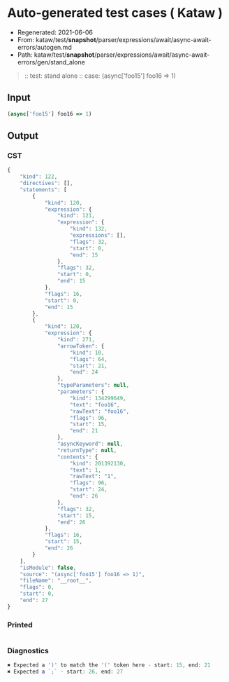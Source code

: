 # Auto-generated test cases ( Kataw )
- Regenerated: 2021-06-06
- From: kataw/test/__snapshot__/parser/expressions/await/async-await-errors/autogen.md
- Path: kataw/test/__snapshot__/parser/expressions/await/async-await-errors/gen/stand_alone
> :: test: stand alone
> :: case: (async['foo15'] foo16 => 1)
## Input

`````js
(async['foo15'] foo16 => 1)
`````
## Output

### CST

```javascript
{
    "kind": 122,
    "directives": [],
    "statements": [
        {
            "kind": 120,
            "expression": {
                "kind": 121,
                "expression": {
                    "kind": 132,
                    "expressions": [],
                    "flags": 32,
                    "start": 0,
                    "end": 15
                },
                "flags": 32,
                "start": 0,
                "end": 15
            },
            "flags": 16,
            "start": 0,
            "end": 15
        },
        {
            "kind": 120,
            "expression": {
                "kind": 271,
                "arrowToken": {
                    "kind": 10,
                    "flags": 64,
                    "start": 21,
                    "end": 24
                },
                "typeParameters": null,
                "parameters": {
                    "kind": 134299649,
                    "text": "foo16",
                    "rawText": "foo16",
                    "flags": 96,
                    "start": 15,
                    "end": 21
                },
                "asyncKeyword": null,
                "returnType": null,
                "contents": {
                    "kind": 201392130,
                    "text": 1,
                    "rawText": "1",
                    "flags": 96,
                    "start": 24,
                    "end": 26
                },
                "flags": 32,
                "start": 15,
                "end": 26
            },
            "flags": 16,
            "start": 15,
            "end": 26
        }
    ],
    "isModule": false,
    "source": "(async['foo15'] foo16 => 1)",
    "fileName": "__root__",
    "flags": 0,
    "start": 0,
    "end": 27
}
```

### Printed

```javascript

```

### Diagnostics

```javascript
✖ Expected a ')' to match the '(' token here - start: 15, end: 21
✖ Expected a `;` - start: 26, end: 27

```

